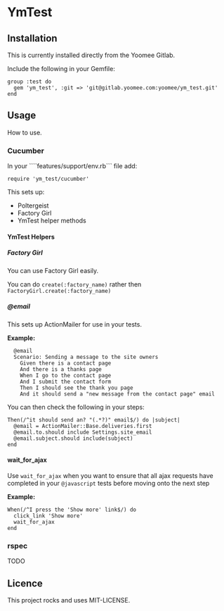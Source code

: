 # YmTest

## Installation

This is currently installed directly from the Yoomee Gitlab.

Include the following in your Gemfile:

```
group :test do
  gem 'ym_test', :git => 'git@gitlab.yoomee.com:yoomee/ym_test.git'
end
```

## Usage

How to use.

### Cucumber

In your ````features/support/env.rb``` file add:

```
require 'ym_test/cucumber'
```

This sets up:

* Poltergeist
* Factory Girl
* YmTest helper methods

#### YmTest Helpers

##### Factory Girl

You can use Factory Girl easily.

You can do ```create(:factory_name)``` rather then ```FactoryGirl.create(:factory_name)```


##### @email

This sets up ActionMailer for use in your tests.

**Example:**

```
  @email
  Scenario: Sending a message to the site owners
    Given there is a contact page
    And there is a thanks page
    When I go to the contact page
    And I submit the contact form
    Then I should see the thank you page
    And it should send a "new message from the contact page" email
```

You can then check the following in your steps:

```
Then(/^it should send an? "(.*?)" email$/) do |subject|
  @email = ActionMailer::Base.deliveries.first
  @email.to.should include Settings.site_email
  @email.subject.should include(subject)
end
```
#### wait_for_ajax

Use ```wait_for_ajax``` when you want to ensure that all ajax requests have
completed in your ```@javascript``` tests before moving onto the next step

**Example:**

```
When(/^I press the 'Show more' link$/) do
  click_link 'Show more'
  wait_for_ajax
end
```

### rspec

TODO

## Licence

This project rocks and uses MIT-LICENSE.
